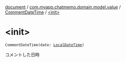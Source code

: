 [document](../../index.md) / [com.myapp.chatmemo.domain.model.value](../index.md) / [CommentDateTime](index.md) / [&lt;init&gt;](./-init-.md)

# &lt;init&gt;

`CommentDateTime(date: `[`LocalDateTime`](https://developer.android.com/reference/java/time/LocalDateTime.html)`)`

コメントした日時

